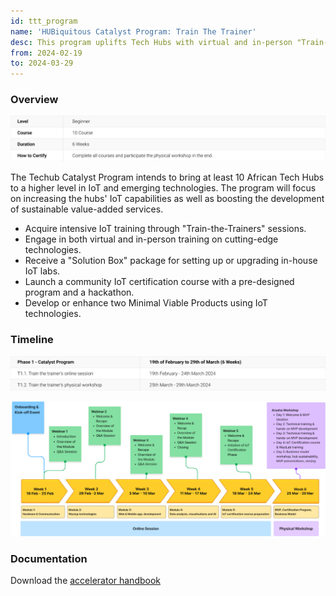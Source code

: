 ```yaml
---
id: ttt_program
name: 'HUBiquitous Catalyst Program: Train The Trainer'
desc: This program uplifts Tech Hubs with virtual and in-person "Train-the-Trainers," providing a "Solution Box" for in-house IoT labs. By the end of the program, Hubs will be able to launch IoT certification courses and develop Minimal Viable Products.
from: 2024-02-19
to: 2024-03-29
---
```


<!-- ![hubiquitous logo](hubiquitous-logo.png) -->

### Overview

<!-- | **Level**             | Beginner                                                               |
|-----------------------|------------------------------------------------------------------------|
| **Course**            | 10 Courses                                                             |
| **Duration**          | 6 Weeks                                                                |
| **Getting Certified** | Complete all courses and participate the physical workshop in the end  | -->

![awards](img/prog-info-table.png)

The Techub Catalyst Program intends to bring at least 10 African Tech Hubs to a higher level in IoT and emerging technologies. The program will focus on increasing the hubs' IoT capabilities as well as boosting the development of sustainable value-added services.

- Acquire intensive IoT training through "Train-the-Trainers" sessions.
- Engage in both virtual and in-person training on cutting-edge technologies.
- Receive a "Solution Box" package for setting up or upgrading in-house IoT labs.
- Launch a community IoT certification course with a pre-designed program and a hackathon.
- Develop or enhance two Minimal Viable Products using IoT technologies.



### Timeline
<!-- | Phase 1 - Catalyst Program                    | 19th of February to 29th of March - 1.5 months |
|---------------------------------------------- |------------------------------------------------|
| T1.1. Train the trainer's online session    	| 19th Feb - 24th Mar 2024                       |
| T1.2. Train the trainer's physical workshop 	| 25th Mar - 29th Mar, 2024                      | -->
![timeline](img/prog-time-table.png)

![timeline](img/timeline.png)
<!-- ## Awards


## Program Outline
**Timeline: 19th of February to 25th of March**

![awards](img/program_outline.png) -->


### Documentation

Download the [accelerator handbook](https://hubiquitous.eu/wp-content/uploads/2022/05/Hubiquitous-1st-Open-Call-Guide-for-Applicants.pdf)

